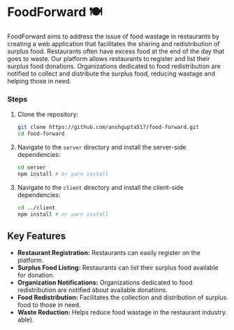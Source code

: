 
# FoodForward 🍽️


FoodForward aims to address the issue of food wastage in restaurants by creating a web application that facilitates the sharing and redistribution of surplus food. Restaurants often have excess food at the end of the day that goes to waste. Our platform allows restaurants to register and list their surplus food donations. Organizations dedicated to food redistribution are notified to collect and distribute the surplus food, reducing wastage and helping those in need.

### Steps

1.  Clone the repository:

    ```bash
    git clone https://github.com/anshgupta517/food-forward.git
    cd food-forward
    ```

2.  Navigate to the `server` directory and install the server-side dependencies:

    ```bash
    cd server
    npm install # or yarn install
    ```

3.  Navigate to the `client` directory and install the client-side dependencies:

    ```bash
    cd ../client
    npm install # or yarn install
    ```

##  Key Features

*   **Restaurant Registration:** Restaurants can easily register on the platform.
*   **Surplus Food Listing:** Restaurants can list their surplus food available for donation.
*   **Organization Notifications:** Organizations dedicated to food redistribution are notified about available donations.
*   **Food Redistribution:** Facilitates the collection and distribution of surplus food to those in need.
*   **Waste Reduction:** Helps reduce food wastage in the restaurant industry.
able).
